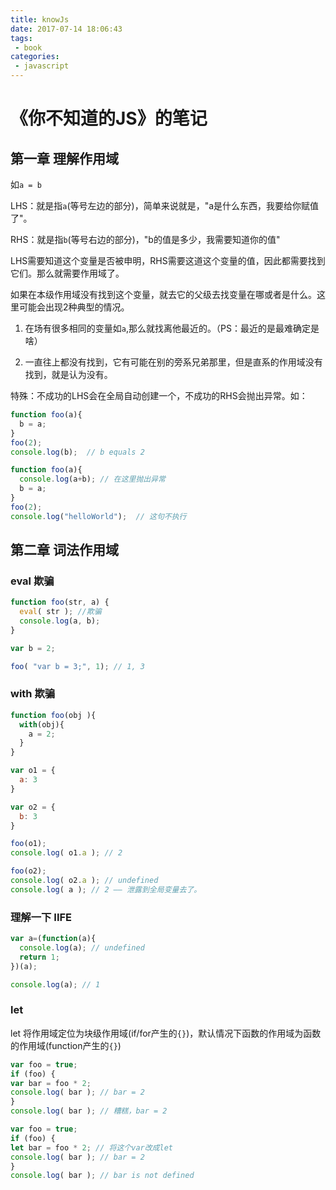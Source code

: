 ```yaml
---
title: knowJs
date: 2017-07-14 18:06:43
tags:
 - book
categories:
 - javascript
---
```


# 《你不知道的JS》的笔记

## 第一章 理解作用域

如`a = b`

LHS：就是指`a`(等号左边的部分)，简单来说就是，"a是什么东西，我要给你赋值了"。

RHS：就是指`b`(等号右边的部分)，"b的值是多少，我需要知道你的值"

LHS需要知道这个变量是否被申明，RHS需要这道这个变量的值，因此都需要找到它们。那么就需要作用域了。

如果在本级作用域没有找到这个变量，就去它的父级去找变量在哪或者是什么。这里可能会出现2种典型的情况。

1. 在场有很多相同的变量如`a`,那么就找离他最近的。（PS：最近的是最难确定是啥）

2. 一直往上都没有找到，它有可能在别的旁系兄弟那里，但是直系的作用域没有找到，就是认为没有。

特殊：不成功的LHS会在全局自动创建一个，不成功的RHS会抛出异常。如：

``` JavaScript
function foo(a){
  b = a;
}
foo(2);
console.log(b);  // b equals 2
```

``` JavaScript
function foo(a){
  console.log(a+b); // 在这里抛出异常
  b = a;
}
foo(2);
console.log("helloWorld");  // 这句不执行
```

<!-- more -->

## 第二章 词法作用域

### eval 欺骗

``` JavaScript
function foo(str, a) {
  eval( str ); //欺骗
  console.log(a, b);
}

var b = 2;

foo( "var b = 3;", 1); // 1, 3
```

### with 欺骗
``` JavaScript
function foo(obj ){
  with(obj){
    a = 2;
  }
}

var o1 = {
  a: 3
}

var o2 = {
  b: 3
}

foo(o1);
console.log( o1.a ); // 2

foo(o2);
console.log( o2.a ); // undefined
console.log( a ); // 2 —— 泄露到全局变量去了。
```

### 理解一下 IIFE
``` JavaScript
var a=(function(a){
  console.log(a); // undefined
  return 1;
})(a);

console.log(a); // 1
```

### let
let 将作用域定位为块级作用域(if/for产生的`{}`)，默认情况下函数的作用域为函数的作用域(function产生的`{}`)

``` JavaScript
var foo = true;
if (foo) {
var bar = foo * 2;
console.log( bar ); // bar = 2
} 
console.log( bar ); // 糟糕，bar = 2
```

``` JavaScript
var foo = true;
if (foo) {
let bar = foo * 2; // 将这个var改成let
console.log( bar ); // bar = 2
} 
console.log( bar ); // bar is not defined
```
